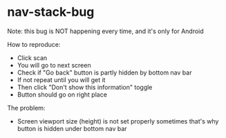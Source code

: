 # nav-stack-bug

Note: this bug is NOT happening every time, and it's only for Android

How to reproduce:
- Click scan
- You will go to next screen
- Check if "Go back" button is partly hidden by bottom nav bar
- If not repeat until you will get it
- Then click "Don't show this information" toggle
- Button should go on right place

The problem:
- Screen viewport size (height) is not set properly sometimes that's why button is hidden under bottom nav bar
